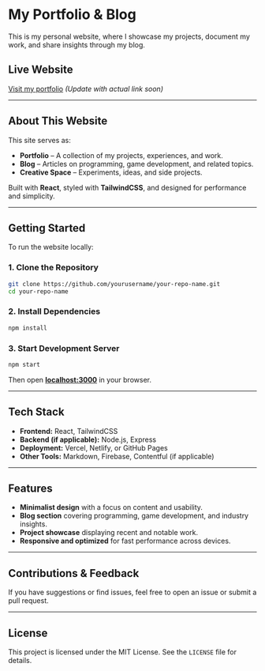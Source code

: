 # My Portfolio & Blog

This is my personal website, where I showcase my projects, document my work, and share insights through my blog.

## Live Website
[Visit my portfolio](#) *(Update with actual link soon)*

---

## About This Website
This site serves as:
- **Portfolio** – A collection of my projects, experiences, and work.
- **Blog** – Articles on programming, game development, and related topics.
- **Creative Space** – Experiments, ideas, and side projects.

Built with **React**, styled with **TailwindCSS**, and designed for performance and simplicity.

---

## Getting Started

To run the website locally:

### 1. Clone the Repository
```sh
git clone https://github.com/yourusername/your-repo-name.git
cd your-repo-name
```

### 2. Install Dependencies
```sh
npm install
```

### 3. Start Development Server
```sh
npm start
```
Then open **[localhost:3000](http://localhost:3000)** in your browser.

---

## Tech Stack
- **Frontend:** React, TailwindCSS
- **Backend (if applicable):** Node.js, Express
- **Deployment:** Vercel, Netlify, or GitHub Pages
- **Other Tools:** Markdown, Firebase, Contentful (if applicable)

---

## Features
- **Minimalist design** with a focus on content and usability.
- **Blog section** covering programming, game development, and industry insights.
- **Project showcase** displaying recent and notable work.
- **Responsive and optimized** for fast performance across devices.

---

## Contributions & Feedback
If you have suggestions or find issues, feel free to open an issue or submit a pull request.

---

## License
This project is licensed under the MIT License. See the `LICENSE` file for details.

